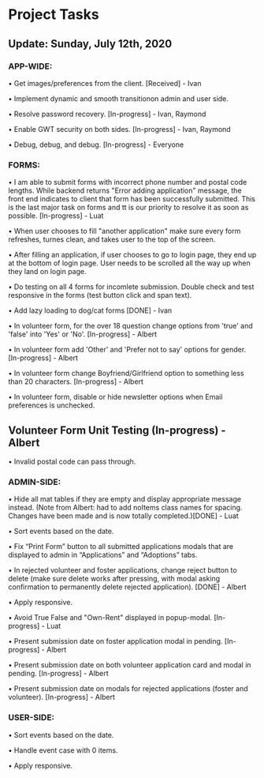 
#  Project Tasks 					
## Update: Sunday, July 12th, 2020

### APP-WIDE:

•	Get images/preferences from the client. [Received] - Ivan

•	Implement dynamic and smooth transitionon admin and user side.

•	Resolve password recovery. [In-progress] - Ivan, Raymond

•	Enable GWT security on both sides. [In-progress] - Ivan, Raymond

•	Debug, debug, and debug. [In-progress] - Everyone


### FORMS:

•	I am able to submit forms with incorrect phone number and postal code lengths. While backend returns "Error adding application" message, the front end indicates to client that form has been successfully submitted. This is the last major task on forms and tt is our priority to resolve it as soon as possible. [In-progress] - Luat

•	When user chooses to fill "another application" make sure every form refreshes, turnes clean, and takes user to the top of the screen.

•	After filling an application, if user chooses to go to login page, they end up at the bottom of login page. User needs to be scrolled all the way up when they land on login page.

•	Do testing on all 4 forms for incomlete submission. Double check and test responsive in the forms (test button click and span text).

•	Add lazy loading to dog/cat forms [DONE] - Ivan

•	In volunteer form, for the over 18 question change options from 'true' and 'false' into 'Yes' or 'No'. [In-progress] - Albert

•	In volunteer form add 'Other' and 'Prefer not to say' options for gender. [In-progress] - Albert

•	In volunteer form change Boyfriend/Girlfriend option to something less than 20 characters. [In-progress] - Albert

•	In volunteer form, disable or hide newsletter options when Email preferences is unchecked.


## Volunteer Form Unit Testing (In-progress) - Albert

•	Invalid postal code can pass through.





### ADMIN-SIDE:

•	Hide all mat tables if they are empty and display appropriate message instead. (Note from Albert: had to add noItems class names for spacing. Changes have been made and is now totally completed.)[DONE] - Luat

•	Sort events based on the date.

•	Fix “Print Form” button to all submitted applications modals that are displayed to admin in “Applications” and “Adoptions” tabs.

•	In rejected volunteer and foster applications, change reject button to delete (make sure delete works after pressing, with modal asking confirmation to permanently delete rejected application). [DONE] - Albert

•	Apply responsive.

•	Avoid True False and "Own-Rent" displayed in popup-modal. [In-progress] - Luat

•	Present submission date on foster application modal in pending. [In-progress] - Albert 

•	Present submission date on both volunteer application card and modal in pending. [In-progress] - Albert

•	Present submission date on modals for rejected applications (foster and volunteer). [In-progress] - Albert

### USER-SIDE:

•	Sort events based on the date.

•	Handle event case with 0 items.

•	Apply responsive.
